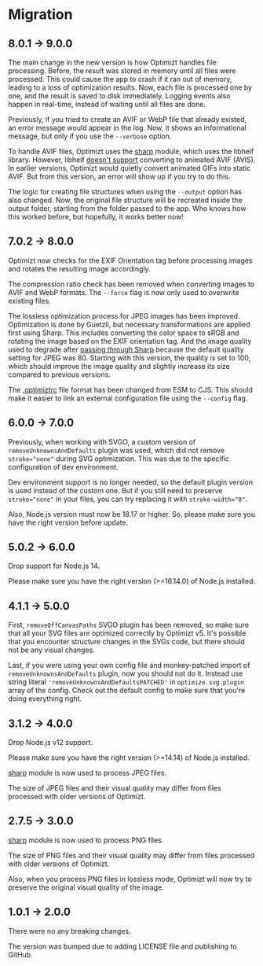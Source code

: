# Migration

## 8.0.1 → 9.0.0

The main change in the new version is how Optimizt handles file processing. Before, the result was stored in memory until all files were processed. This could cause the app to crash if it ran out of memory, leading to a loss of optimization results. Now, each file is processed one by one, and the result is saved to disk immediately. Logging events also happen in real-time, instead of waiting until all files are done.

Previously, if you tried to create an AVIF or WebP file that already existed, an error message would appear in the log. Now, it shows an informational message, but only if you use the `--verbose` option.

To handle AVIF files, Optimizt uses the [sharp](https://sharp.pixelplumbing.com) module, which uses the libheif library. However, libheif [doesn't support](https://github.com/strukturag/libheif/issues/377) converting to animated AVIF (AVIS). In earlier versions, Optimizt would quietly convert animated GIFs into static AVIF. But from this version, an error will show up if you try to do this.

The logic for creating file structures when using the `--output` option has also changed. Now, the original file structure will be recreated inside the output folder, starting from the folder passed to the app. Who knows how this worked before, but hopefully, it works better now!


## 7.0.2 → 8.0.0

Optimizt now checks for the EXIF Orientation tag before processing images and rotates the resulting image accordingly.

The compression ratio check has been removed when converting images to AVIF and WebP formats. The `--force` flag is now only used to overwrite existing files.

The lossless optimization process for JPEG images has been improved. Optimization is done by Guetzli, but necessary transformations are applied first using Sharp. This includes converting the color space to sRGB and rotating the image based on the EXIF orientation tag. And the image quality used to degrade after [passing through Sharp](https://github.com/lovell/sharp/issues/2453) because the default quality setting for JPEG was 80. Starting with this version, the quality is set to 100, which should improve the image quality and slightly increase its size compared to previous versions.

The [.optimiztrc](.optimiztrc.cjs) file format has been changed from ESM to CJS. This should make it easier to link an external configuration file using the `--config` flag.


## 6.0.0 → 7.0.0

Previously, when working with SVGO, a custom version of `removeUnknownsAndDefaults` plugin was used, which did not
remove `stroke="none"` during SVG optimization. This was due to the specific configuration of dev environment.

Dev environment support is no longer needed, so the default plugin version is used instead of the custom one. But
if you still need to preserve `stroke="none"` in your files, you can try replacing it with `stroke-width="0"`.

Also, Node.js version must now be 18.17 or higher. So, please make sure you have the right version before update.


## 5.0.2 → 6.0.0

Drop support for Node.js 14.

Please make sure you have the right version (>=16.14.0) of Node.js installed.


## 4.1.1 → 5.0.0

First, `removeOffCanvasPaths` SVGO plugin has been removed, so make sure that all your SVG files are optimized correctly by Optimizt v5.
It's possible that you encounter structure changes in the SVGs code, but there should not be any visual changes.

Last, if you were using your own config file and monkey-patched import of `removeUnknownsAndDefaults` plugin, now you should not do it.
Instead use string literal `'removeUnknownsAndDefaultsPATCHED'` in `optimize.svg.plugin` array of the config. Check out the default config to make sure that you're doing everything right.


## 3.1.2 → 4.0.0

Drop Node.js v12 support.

Please make sure you have the right version (>=14.14) of Node.js installed.

[sharp](README.md#jpeg) module is now used to process JPEG files.

The size of JPEG files and their visual quality may differ from files processed with older versions of Optimizt.


## 2.7.5 → 3.0.0

[sharp](README.md#png) module is now used to process PNG files.

The size of PNG files and their visual quality may differ from files processed with older versions of Optimizt.

Also, when you process PNG files in lossless mode, Optimizt will now try to preserve the original visual quality of
the image.


## 1.0.1 → 2.0.0

There were no any breaking changes.

The version was bumped due to adding LICENSE file and publishing to GitHub.
